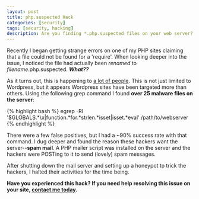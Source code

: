 ```yaml
---
layout: post
title: php.suspected Hack
categories: [security]
tags: [security, hacking]
description: Are you finding *.php.suspected files on your web server? No, this is not an anti-virus software doing its job.
---
```


Recently I began getting strange errors on one of my PHP sites claiming that a file could not be found for a 'require'. When looking deeper into the issue, I noticed the file had actually been *renamed* to *filename*.php.suspected. ***What??***

As it turns out, this is happening to [a lot of people](https://wordpress.org/support/topic/link-templatephpsuspected). This is not just limited to Wordpress, but it appears Wordpress sites have been targeted more than others. Using the following grep command I found **over 25 malware files on the server**:

{% highlight bash %}
egrep -Rl '\$GLOBALS.*\\x|function.*for.*strlen.*isset|isset.*eval' /path/to/webserver
{% endhighlight %}

There were a few false positives, but I had a ~90% success rate with that command. I dug deeper and found the reason these hackers want the server--**spam mail**. A PHP mailer script was installed on the server and the hackers were POSTing to it to send (lovely) spam messages.

After shutting down the mail server and setting up a honeypot to trick the hackers, I halted their activities for the time being.

**Have you experienced this hack? If you need help resolving this issue on your site, [contact me today](mailto:devin@devinyoungweb.com).**
